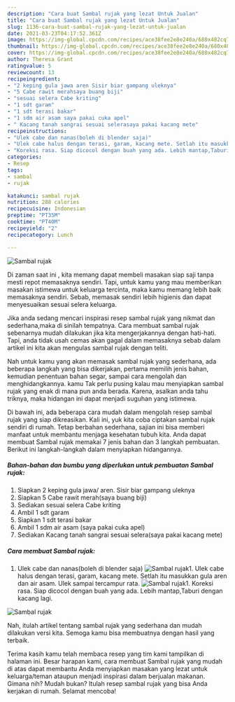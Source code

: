 ```yaml
---
description: "Cara buat Sambal rujak yang lezat Untuk Jualan"
title: "Cara buat Sambal rujak yang lezat Untuk Jualan"
slug: 1136-cara-buat-sambal-rujak-yang-lezat-untuk-jualan
date: 2021-03-23T04:17:52.361Z
image: https://img-global.cpcdn.com/recipes/ace38fee2e8e240a/680x482cq70/sambal-rujak-foto-resep-utama.jpg
thumbnail: https://img-global.cpcdn.com/recipes/ace38fee2e8e240a/680x482cq70/sambal-rujak-foto-resep-utama.jpg
cover: https://img-global.cpcdn.com/recipes/ace38fee2e8e240a/680x482cq70/sambal-rujak-foto-resep-utama.jpg
author: Theresa Grant
ratingvalue: 5
reviewcount: 13
recipeingredient:
- "2 keping gula jawa aren Sisir biar gampang uleknya"
- "5 Cabe rawit merahsaya buang biji"
- "sesuai selera Cabe kriting"
- "1 sdt garam"
- "1 sdt terasi bakar"
- "1 sdm air asam saya pakai cuka apel"
- " Kacang tanah sangrai sesuai selerasaya pakai kacang mete"
recipeinstructions:
- "Ulek cabe dan nanas(boleh di blender saja)"
- "Ulek cabe halus dengan terasi, garam, kacang mete. Setlah itu masukkan gula aren dan air asam. Ulek sampai tercampur rata."
- "Koreksi rasa. Siap dicocol dengan buah yang ada. Lebih mantap,Taburi dengan kacang lagi."
categories:
- Resep
tags:
- sambal
- rujak

katakunci: sambal rujak 
nutrition: 288 calories
recipecuisine: Indonesian
preptime: "PT35M"
cooktime: "PT40M"
recipeyield: "2"
recipecategory: Lunch

---
```



![Sambal rujak](https://img-global.cpcdn.com/recipes/ace38fee2e8e240a/680x482cq70/sambal-rujak-foto-resep-utama.jpg)

Di zaman  saat ini , kita memang dapat membeli masakan siap saji tanpa mesti repot memasaknya sendiri. Tapi, untuk kamu yang mau memberikan masakan istimewa untuk keluarga tercinta, maka kamu memang lebih baik memasaknya sendiri. Sebab, memasak sendiri lebih higienis dan dapat menyesuaikan sesuai selera keluarga.

Jika anda sedang mencari inspirasi resep sambal rujak yang nikmat dan sederhana,maka di sinilah tempatnya. Cara membuat sambal rujak  sebenarnya mudah dilakukan jika kita mengerjakannya dengan hati-hati. Tapi, anda tidak usah cemas akan gagal dalam memasaknya 
sebab dalam artikel ini kita akan mengulas sambal rujak dengan teliti.  



Nah untuk kamu yang akan memasak sambal rujak yang sederhana, ada beberapa langkah yang bisa dikerjakan, pertama memilih jenis bahan, kemudian penentuan bahan segar, sampai cara mengolah dan menghidangkannya. kamu Tak perlu pusing kalau mau menyiapkan sambal rujak yang enak di mana pun anda berada. Karena, asalkan anda  tahu triknya, maka hidangan ini dapat menjadi suguhan yang istimewa.

Di bawah ini, ada beberapa cara mudah dalam mengolah resep sambal rujak yang siap dikreasikan. Kali ini, yuk kita coba ciptakan sambal rujak sendiri di rumah. Tetap berbahan sederhana, sajian ini bisa memberi manfaat untuk membantu menjaga kesehatan tubuh kita. Anda dapat membuat Sambal rujak memakai 7 jenis bahan dan 3 langkah pembuatan. Berikut ini langkah-langkah dalam menyiapkan hidangannya.

<!--inarticleads1-->

##### Bahan-bahan dan bumbu yang diperlukan untuk pembuatan Sambal rujak:

1. Siapkan 2 keping gula jawa/ aren. Sisir biar gampang uleknya
1. Siapkan 5 Cabe rawit merah(saya buang biji)
1. Sediakan sesuai selera Cabe kriting
1. Ambil 1 sdt garam
1. Siapkan 1 sdt terasi bakar
1. Ambil 1 sdm air asam (saya pakai cuka apel)
1. Sediakan  Kacang tanah sangrai sesuai selera(saya pakai kacang mete)




<!--inarticleads2-->

##### Cara membuat Sambal rujak:

1. Ulek cabe dan nanas(boleh di blender saja)
<img src="https://img-global.cpcdn.com/steps/54448ba5d451c510/160x128cq70/sambal-rujak-langkah-memasak-1-foto.jpg" alt="Sambal rujak">1. Ulek cabe halus dengan terasi, garam, kacang mete. Setlah itu masukkan gula aren dan air asam. Ulek sampai tercampur rata.
<img src="//assets-global.cpcdn.com/assets/icons/button_play-2c75c40dde080a61004c1f40b05d8f140eaff45d7e9e6481dc71c63d2e7c4909.png" alt="Sambal rujak">1. Koreksi rasa. Siap dicocol dengan buah yang ada. Lebih mantap,Taburi dengan kacang lagi.
<img src="//assets-global.cpcdn.com/assets/icons/button_play-2c75c40dde080a61004c1f40b05d8f140eaff45d7e9e6481dc71c63d2e7c4909.png" alt="Sambal rujak">



Nah, itulah artikel tentang  sambal rujak  yang sederhana dan mudah dilakukan versi kita. Semoga kamu bisa membuatnya dengan hasil yang terbaik. 

Terima kasih kamu telah membaca resep yang tim kami tampilkan di halaman ini. Besar harapan kami, cara membuat  Sambal rujak yang mudah di atas dapat membantu Anda menyiapkan masakan yang lezat untuk keluarga/teman ataupun menjadi inspirasi dalam berjualan makanan. Gimana nih? Mudah bukan? Itulah resep sambal rujak yang bisa Anda kerjakan di rumah. Selamat mencoba!

